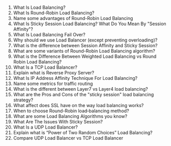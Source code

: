 1. What Is Load Balancing?
2. What Is Round-Robin Load Balancing?
3. Name some advantages of Round-Robin Load Balancing
4. What Is Sticky Session Load Balancing? What Do You Mean By "Session Affinity"?
5. What Is Load Balancing Fail Over?
6. Why should we use Load Balancer (except preventing overloading)?
7. What is the difference between Session Affinity and Sticky Session?
8. What are some variants of Round-Robin Load Balancing algorithm?
9. What is the Difference Between Weighted Load Balancing vs Round Robin Load Balancing?
10. What Is a TCP Load Balancer?
11. Explain what is Reverse Proxy Server?
12. What Is IP Address Affinity Technique For Load Balancing?
13. Name some metrics for traffic routing
14. What is the different between Layer7 vs Layer4 load balancing?
15. What are the Pros and Cons of the "sticky session" load balancing strategy?
16. What affect does SSL have on the way load balancing works?
17. When to choose Round-Robin load‑balancing method?
18. What are some Load Balancing Algorithms you know?
19. What Are The Issues With Sticky Session?
20. What Is a UDP Load Balancer?
21. Explain what is “Power of Two Random Choices” Load Balancing?
22. Compare UDP Load Balancer vs TCP Load Balancer
